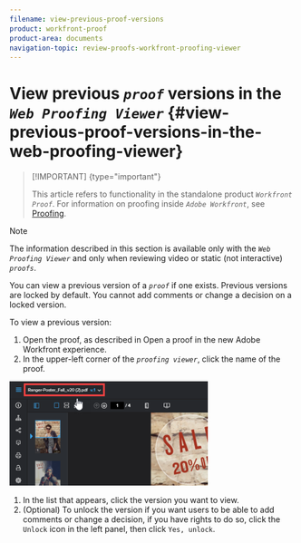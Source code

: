 ```yaml
---
filename: view-previous-proof-versions
product: workfront-proof
product-area: documents
navigation-topic: review-proofs-workfront-proofing-viewer
---
```




# View previous *`proof`* versions in the *`Web Proofing Viewer`* {#view-previous-proof-versions-in-the-web-proofing-viewer}



>[!IMPORTANT] {type="important"}
>
>This article refers to functionality in the standalone product *`Workfront Proof`*. For information on proofing inside *`Adobe Workfront`*, see [Proofing](_proofing.md).




>[!NOTE]
>
>The information described in this section is available only with the *`Web Proofing Viewer`* and only when reviewing video or static (not interactive) *`proofs`*.


You can view a previous version of a *`proof`* if one exists. Previous versions are locked by default. You cannot add comments or change a decision on a locked version.


To view a previous version:



1. Open the proof, as described in Open a proof in the new Adobe Workfront experience.
1.  In the upper-left corner of the *`proofing viewer`*, click the name of the proof.


   ![phq_viewer_version.png](assets/phq-viewer-version-350x184.png)



1.  In the list that appears, click the version you want to view.
1. (Optional) To unlock the version if you want users to be able to add comments or change a decision, if you have rights to do so, click the `Unlock` icon in the left panel, then click `Yes, unlock`. 



